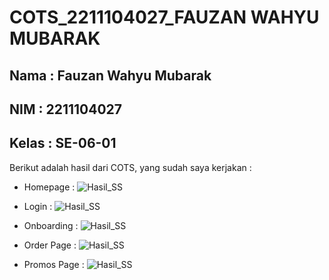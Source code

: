 # COTS_2211104027_FAUZAN WAHYU MUBARAK

## Nama : Fauzan Wahyu Mubarak
## NIM : 2211104027
## Kelas : SE-06-01

Berikut adalah hasil dari COTS, yang sudah saya kerjakan :

- Homepage :
![Hasil_SS](/Dokumentasi%20Hasil/Homepage.jpg)

- Login :
![Hasil_SS](/Dokumentasi%20Hasil/Login.jpg)

- Onboarding :
![Hasil_SS](/Dokumentasi%20Hasil/Onboarding.jpg)

- Order Page :
![Hasil_SS](/Dokumentasi%20Hasil/Order_Page.jpg)

- Promos Page :
![Hasil_SS](/Dokumentasi%20Hasil/Promos_Page.jpg)